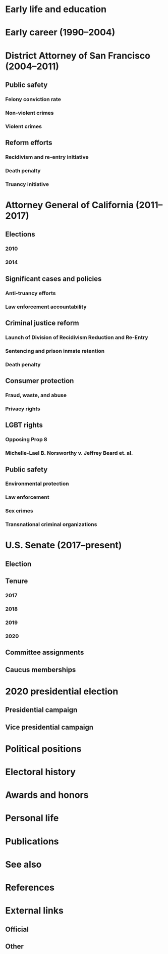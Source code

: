 # 
# Early life and education
# Early career (1990–2004)
# District Attorney of San Francisco (2004–2011)
## Public safety
### Felony conviction rate
### Non-violent crimes
### Violent crimes
## Reform efforts
### Recidivism and re-entry initiative
### Death penalty
### Truancy initiative
# Attorney General of California (2011–2017)
## Elections
### 2010
### 2014
## Significant cases and policies
### Anti-truancy efforts
### Law enforcement accountability
## Criminal justice reform
### Launch of Division of Recidivism Reduction and Re-Entry
### Sentencing and prison inmate retention
### Death penalty
## Consumer protection
### Fraud, waste, and abuse
### Privacy rights
## LGBT rights
### Opposing Prop 8
### Michelle-Lael B. Norsworthy v. Jeffrey Beard et. al.
## Public safety
### Environmental protection
### Law enforcement
### Sex crimes
### Transnational criminal organizations
# U.S. Senate (2017–present)
## Election
## Tenure
### 2017
### 2018
### 2019
### 2020
## Committee assignments
## Caucus memberships
# 2020 presidential election
## Presidential campaign
## Vice presidential campaign
# Political positions
# Electoral history
# Awards and honors
# Personal life
# Publications
# See also
# References
# External links
## Official
## Other